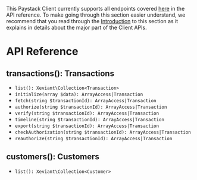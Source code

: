 This Paystack Client currently supports all endpoints covered [here][1] in the API reference. To make going through this section easier understand, we recommend that you read through the [Introduction][2] to this section as it explains in details about the major part of the Client APIs.

# API Reference

## transactions(): Transactions
- `list(): Xeviant\Collection<Transaction>`
- `initialize(array $data): ArrayAccess|Transaction`
- `fetch(string $transactionId): ArrayAccess|Transaction`
- `authorize(string $transactionId): ArrayAccess|Transaction`
- `verify(string $transactionId): ArrayAccess|Transaction`
- `timeline(string $transactionId): ArrayAccess|Transaction`
- `export(string $transactionId): ArrayAccess|Transaction`
- `checkAuthorization(string $transactionId): ArrayAccess|Transaction`
- `reauthorize(string $transactionId): ArrayAccess|Transaction`

## customers(): Customers
- `list(): Xeviant\Collection<Customer>`


[1]: https://developers.paystack.co/reference
[2]: /api
